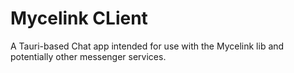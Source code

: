 # Mycelink CLient
A Tauri-based Chat app intended for use with the Mycelink lib and potentially other messenger services.
